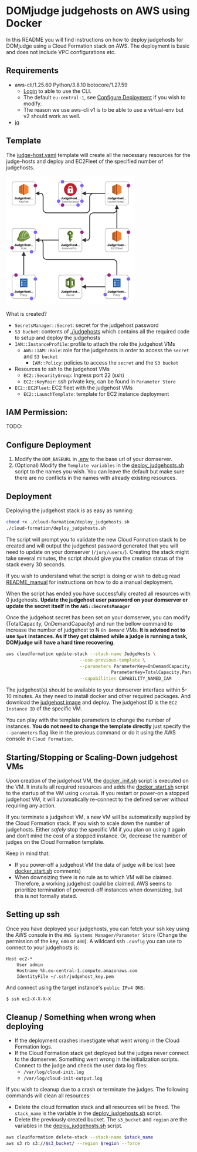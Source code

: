 # DOMjudge judgehosts on AWS using Docker

In this README you will find instructions on how to deploy judgehosts for DOMjudge using a Cloud Formation stack on AWS. The deployment is basic and does not include VPC configurations etc.

## Requirements
- aws-cli/1.25.60 Python/3.8.10 botocore/1.27.59
    - [Login](https://docs.aws.amazon.com/cli/latest/userguide/cli-configure-quickstart.html) to able to use the CLI. 
    - The default `eu-central-1`, see [Configure Deployment](#configure-deployment) if you wish to modify.
    - The reason we use aws-cli v1 is to be able to use a virtual-env but v2 should work as well.
- [jq](https://manpages.ubuntu.com/manpages/xenial/man1/jq.1.html)


## Template
The [judge-host.yaml](cloud-formation/judge-hosts.yaml) template will create all the necessary resources for the judge-hosts and deploy and EC2Fleet of the specified number of judgehosts.

<img src="./readme-img/judgehost-designer.png" width="350">

What is created?
- `SecretsManager::Secret`: secret for the judgehost password
- `S3 bucket`: contents of [./judgehosts](./judgehost/) which contains all the required code to setup and deploy the judgehosts
- `IAM::InstanceProfile`: profile to attach the role the judgehost VMs
    - `AWS::IAM::Role`: role for the judgehosts in order to access the `secret` and `S3 bucket`
        - `IAM::Policy`: policies to access the `secret` and the `S3 bucket`
- Resources to ssh to the judgehost VMs
    - `EC2::SecurityGroup`: Ingress port 22 (ssh)
    - `EC2::KeyPair`: ssh private key, can be found in `Parameter Store`
- `EC2::EC2Fleet`: EC2 fleet with the judgehost VMs
    - `EC2::LaunchTemplate`: template for EC2 instance deployment

## IAM Permission:
TODO:

## Configure Deployment
1. Modify the `DOM_BASEURL` in [.env](./judgehost/.env) to the base url of your domserver.
2. (Optional) Modify the `Template variables` in the [deploy_judgehosts.sh](./cloud-formation/deploy_judgehosts.sh) script to the names you wish. You can leave the default but make sure there are no conflicts in the names with already existing resources.

## Deployment
Deploying the judgehost stack is as easy as running:
```bash
chmod +x ./cloud-formation/deploy_judgehosts.sh
./cloud-formation/deploy_judgehosts.sh
```
The script will prompt you to validate the new Cloud Formation stack to be created and will output the judgehost password generated that you will need to update on your domserver (`/jury/users/`). Creating the stack might take several minutes, the script should give you the creation status of the stack every 30 seconds.

If you wish to understand what the script is doing or wish to debug read [README_manual](./README_manual.md) for instructions on how to do a manual deployment.

When the script has ended you have successfully created all resources with 0 judgehosts. **Update the judgehost user password on your domserver or update the secret itself in the `AWS::SecretsManager`** 

Once the judgehost secret has been set on your domserver, you can modify (TotalCapacity, OnDemandCapacity) and run the bellow command to increase the number of judgehost to N `On Demand` VMs. **It is advised not to use `Spot` instances. As if they get claimed while a judge is running a task, DOMjudge will have a hard time recovering**.
```bash
aws cloudformation update-stack --stack-name JudgeHosts \
                            --use-previous-template \
                            --parameters ParameterKey=OnDemandCapacity,ParameterValue={N} \
                                        ParameterKey=TotalCapacity,ParameterValue={N} \
                            --capabilities CAPABILITY_NAMED_IAM 
```

The judgehost(s) should be available to your domserver interface within 5-10 minutes. As they need to install docker and other required packages. And download the [judgehost image](https://hub.docker.com/r/domjudge/judgehost/) and deploy. The judgehost ID is the `EC2 Instance ID` of the specific VM.

You can play with the template parameters to change the number of instances. **You do not need to change the template directly** just specify the `--parameters` flag like in the previous command or do it using the AWS console in `Cloud Formation`. 


## Starting/Stopping or Scaling-Down judgehost VMs
Upon creation of the judgehost VM, the [docker_init.sh](./judgehost/scripts/docker_init.sh) script is executed on the VM. It installs all required resources and adds the [docker_start.sh](./judgehost/scripts/docker_start.sh) script to the startup of the VM using `crontab`. If you restart or power-on a stopped judgehost VM, it will automatically re-connect to the defined server without requiring any action. 

If you terminate a judgehost VM, a new VM will be automatically supplied by the Cloud Formation stack. If you wish to scale down the number of judgehosts. Either *safely* stop the specific VM if you plan on using it again and don't mind the cost of a stopped instance. Or, decrease the number of judges on the Cloud Formation template. 

Keep in mind that:
- If you power-off a judgehost VM the data of judge will be lost (see [docker_start.sh](./judgehost/scripts/docker_start.sh) comments)
- When downsizing there is no rule as to which VM will be claimed. Therefore, a working judgehost could be claimed. AWS seems to prioritize termination of powered-off instances when downsizing, but this is not formally stated.

##  Setting up ssh
Once you have deployed your judgehosts, you can fetch your ssh key using the AWS console in the `AWS Systems Manager/Parameter Store` (Change the permission of the key, `600` or `400`). A wildcard ssh `.config` you can use to connect to your judgehosts is:
```ssh-config
Host ec2-*
    User admin
    Hostname %h.eu-central-1.compute.amazonaws.com
    IdentityFile ~/.ssh/judgehost_key.pem
```
And connect using the target instance's `public IPv4 DNS`:
```bash
$ ssh ec2-X-X-X-X
```

## Cleanup / Something when wrong when deploying

- If the deployment crashes investigate what went wrong in the Cloud Formation logs. 
- If the Cloud Formation stack get deployed but the judges never connect to the domserver. Something went wrong in the initialization scripts. Connect to the judge and check the user data log files:
    - `/var/log/cloud-init.log` 
    - `/var/log/cloud-init-output.log`


If you wish to cleanup due to a crash or terminate the judges. The following commands will clean all resources:

- Delete the cloud formation stack and all resources will be freed. The `stack_name` is the variable in the [deploy_judgehosts.sh](./cloud-formation/deploy_judgehosts.sh) script.
- Delete the previously created bucket. The `s3_bucket` and `region` are the variables in the [deploy_judgehosts.sh](./cloud-formation/deploy_judgehosts.sh) script. 

```bash
aws cloudformation delete-stack --stack-name $stack_name
aws s3 rb s3://$s3_bucket/ --region $region --force
```
